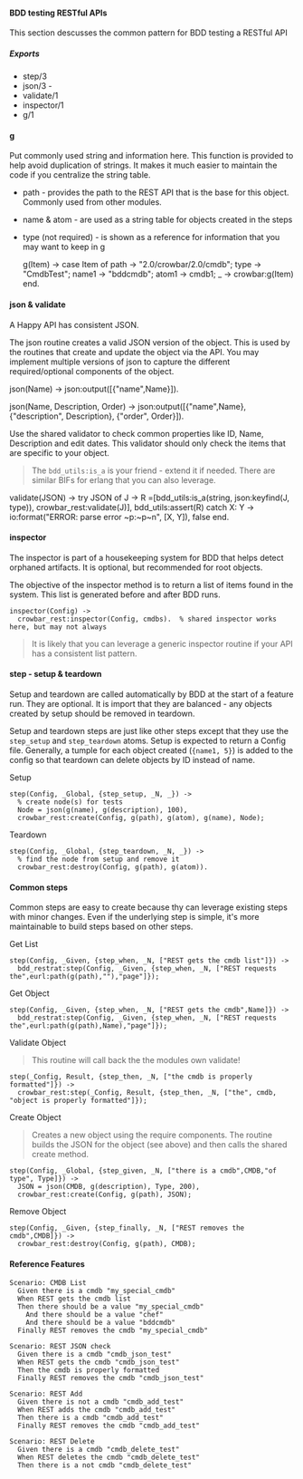 #### BDD testing RESTful APIs

This section descusses the common pattern for BDD testing a RESTful API


##### Exports

* step/3
* json/3 - 
* validate/1
* inspector/1
* g/1

#### g

Put commonly used string and information here.  This function is provided to help avoid duplication of strings.  It makes it much easier to maintain the code if you centralize the string table.

* path - provides the path to the REST API that is the base for this object.  Commonly used from other modules.
* name & atom - are used as a string table for objects created in the steps
* type (not required) - is shown as a reference for information that you may want to keep in g

    g(Item) ->
      case Item of
        path -> "2.0/crowbar/2.0/cmdb";
        type -> "CmdbTest";
        name1 -> "bddcmdb";
        atom1 -> cmdb1;
        _ -> crowbar:g(Item)
      end.

#### json & validate

A Happy API has consistent JSON.

The json routine creates a valid JSON version of the object.  This is used by the routines that create and update the object via the API.  You may implement multiple versions of json to capture the different required/optional components of the object.

  json(Name) ->
    json:output([{"name",Name}]).

  json(Name, Description, Order) ->
    json:output([{"name",Name},{"description", Description}, {"order", Order}]).

Use the shared validator to check common properties like ID, Name, Description and edit dates.  This validator should only check the items that are specific to your object.

> The `bdd_utils:is_a` is your friend - extend it if needed.  There are similar BIFs for erlang that you can also leverage.

  validate(JSON) ->
    try JSON of
      J -> 
          R =[bdd_utils:is_a(string, json:keyfind(J, type)), 
              crowbar_rest:validate(J)],
          bdd_utils:assert(R)
    catch
      X: Y -> io:format("ERROR: parse error ~p:~p~n", [X, Y]),
  		false
  	end. 
  

#### inspector

The inspector is part of a housekeeping system for BDD that helps detect orphaned artifacts.  It is optional, but recommended for root objects.

The objective of the inspector method is to return a list of items found in the system.  This list is generated before and after BDD runs.

    inspector(Config) -> 
      crowbar_rest:inspector(Config, cmdbs).  % shared inspector works here, but may not always

> It is likely that you can leverage a generic inspector routine if your API has a consistent list pattern.

#### step - setup & teardown

Setup and teardown are called automatically by BDD at the start of a feature run.  They are optional.  It is import that they are balanced - any objects created by setup should be removed in teardown.

Setup and teardown steps are just like other steps except that they use the `step_setup` and `step_teardown` atoms.  Setup is expected to return a Config file.  Generally, a tumple for each object created (`{name1, 5}`) is added to the config so that teardown can delete objects by ID instead of name.

Setup

    step(Config, _Global, {step_setup, _N, _}) -> 
      % create node(s) for tests
      Node = json(g(name), g(description), 100),
      crowbar_rest:create(Config, g(path), g(atom), g(name), Node);

Teardown
    
    step(Config, _Global, {step_teardown, _N, _}) -> 
      % find the node from setup and remove it
      crowbar_rest:destroy(Config, g(path), g(atom)).
    
#### Common steps

Common steps are easy to create because thy can leverage existing steps with minor changes.  Even if the underlying step is simple, it's more maintainable to build steps based on other steps.

Get List 

    step(Config, _Given, {step_when, _N, ["REST gets the cmdb list"]}) -> 
      bdd_restrat:step(Config, _Given, {step_when, _N, ["REST requests the",eurl:path(g(path),""),"page"]});

Get Object

    step(Config, _Given, {step_when, _N, ["REST gets the cmdb",Name]}) -> 
      bdd_restrat:step(Config, _Given, {step_when, _N, ["REST requests the",eurl:path(g(path),Name),"page"]});

Validate Object

> This routine will call back the the modules own validate!

    step(_Config, Result, {step_then, _N, ["the cmdb is properly formatted"]}) -> 
      crowbar_rest:step(_Config, Result, {step_then, _N, ["the", cmdb, "object is properly formatted"]});


Create Object

>Creates a new object using the require components.  The routine builds the JSON for the object (see above) and then calls the shared create method.

    step(Config, _Global, {step_given, _N, ["there is a cmdb",CMDB,"of type", Type]}) -> 
      JSON = json(CMDB, g(description), Type, 200),
      crowbar_rest:create(Config, g(path), JSON);

Remove Object

    step(Config, _Given, {step_finally, _N, ["REST removes the cmdb",CMDB]}) -> 
      crowbar_rest:destroy(Config, g(path), CMDB);

#### Reference Features

    Scenario: CMDB List
      Given there is a cmdb "my_special_cmdb"
      When REST gets the cmdb list
      Then there should be a value "my_special_cmdb"
        And there should be a value "chef"
        And there should be a value "bddcmdb"
      Finally REST removes the cmdb "my_special_cmdb"
  
    Scenario: REST JSON check
      Given there is a cmdb "cmdb_json_test"
      When REST gets the cmdb "cmdb_json_test"
      Then the cmdb is properly formatted
      Finally REST removes the cmdb "cmdb_json_test"
  
    Scenario: REST Add 
      Given there is not a cmdb "cmdb_add_test"
      When REST adds the cmdb "cmdb_add_test"
      Then there is a cmdb "cmdb_add_test"
      Finally REST removes the cmdb "cmdb_add_test"
  
    Scenario: REST Delete 
      Given there is a cmdb "cmdb_delete_test"
      When REST deletes the cmdb "cmdb_delete_test"
      Then there is a not cmdb "cmdb_delete_test"

